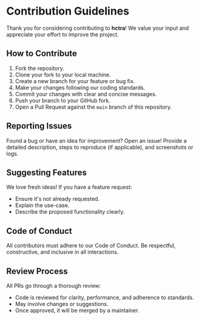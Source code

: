 # Contribution Guidelines

Thank you for considering contributing to **hctra**! We value your input and appreciate your effort to improve the project.

## How to Contribute

1. Fork the repository.
2. Clone your fork to your local machine.
3. Create a new branch for your feature or bug fix.
4. Make your changes following our coding standards.
5. Commit your changes with clear and concise messages.
6. Push your branch to your GitHub fork.
7. Open a Pull Request against the `main` branch of this repository.

## Reporting Issues

Found a bug or have an idea for improvement? Open an issue! Provide a detailed description, steps to reproduce (if applicable), and screenshots or logs.

## Suggesting Features

We love fresh ideas! If you have a feature request:
- Ensure it's not already requested.
- Explain the use-case.
- Describe the proposed functionality clearly.

## Code of Conduct

All contributors must adhere to our Code of Conduct. Be respectful, constructive, and inclusive in all interactions.

## Review Process

All PRs go through a thorough review:
- Code is reviewed for clarity, performance, and adherence to standards.
- May involve changes or suggestions.
- Once approved, it will be merged by a maintainer.
